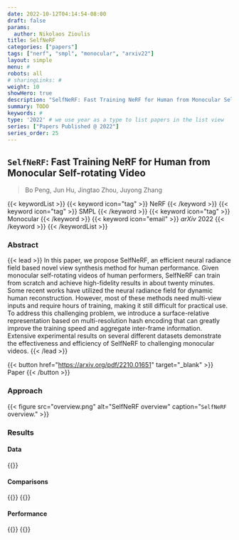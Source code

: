```yaml
---
date: 2022-10-12T04:14:54-08:00
draft: false
params:
  author: Nikolaos Zioulis
title: SelfNeRF
categories: ["papers"]
tags: ["nerf", "smpl", "monocular", "arxiv22"]
layout: simple
menu: #
robots: all
# sharingLinks: #
weight: 10
showHero: true
description: "SelfNeRF: Fast Training NeRF for Human from Monocular Self-rotating Video"
summary: TODO
keywords: #
type: '2022' # we use year as a type to list papers in the list view
series: ["Papers Published @ 2022"]
series_order: 25
---
```


## `SelfNeRF`: Fast Training NeRF for Human from Monocular Self-rotating Video

> Bo Peng, Jun Hu, Jingtao Zhou, Juyong Zhang

{{< keywordList >}}
{{< keyword icon="tag" >}} NeRF {{< /keyword >}}
{{< keyword icon="tag" >}} SMPL {{< /keyword >}}
{{< keyword icon="tag" >}} Monocular {{< /keyword >}}
{{< keyword icon="email" >}} *arXiv* 2022 {{< /keyword >}}
{{< /keywordList >}}

### Abstract
{{< lead >}}
In this paper, we propose SelfNeRF, an efficient neural radiance field based novel view synthesis method for human performance. Given monocular self-rotating videos of human performers, SelfNeRF can train from scratch and achieve high-fidelity results in about twenty minutes. Some recent works have utilized the neural radiance field for dynamic human reconstruction. However, most of these methods need multi-view inputs and require hours of training, making it still difficult for practical use. To address this challenging problem, we introduce a surface-relative representation based on multi-resolution hash encoding that can greatly improve the training speed and aggregate inter-frame information. Extensive experimental results on several different datasets demonstrate the effectiveness and efficiency of SelfNeRF to challenging monocular videos.
{{< /lead >}}

{{< button href="https://arxiv.org/pdf/2210.01651" target="_blank" >}}
Paper
{{< /button >}}

### Approach

{{< figure
    src="overview.png"
    alt="SelfNeRF overview"
    caption="`SelfNeRF` overview."
    >}}

### Results

#### Data
{{<badge label="test" message="ZJU_MOCAP" color="yellowgreen" logo="github" link="https://github.com/zju3dv/neuralbody/blob/master/INSTALL.md#zju-mocap-dataset" target="_blank">}}

#### Comparisons
{{<badge label="body--NeRF" message="NeuralBody" color="coral" logo="github" link="https://github.com/zju3dv/neuralbody" target="_blank">}}
{{<badge label="body--NeRF" message="AnimatableNeRF" color="cyan" logo="github" link="https://github.com/zju3dv/animatable_nerf" target="_blank">}}

#### Performance
{{<badge label="train" message="12--20mins" color="informational" logo="link" >}}
{{<badge label="train" message="RTX3090" color="informational" logo="link" >}}
